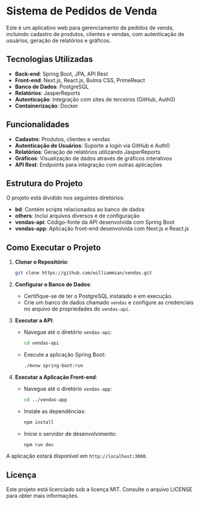 # Sistema de Pedidos de Venda

Este é um aplicativo web para gerenciamento de pedidos de venda, incluindo cadastro de produtos, clientes e vendas, com autenticação de usuários, geração de relatórios e gráficos.

## Tecnologias Utilizadas

- **Back-end**: Spring Boot, JPA, API Rest
- **Front-end**: Next.js, React.js, Bulma CSS, PrimeReact
- **Banco de Dados**: PostgreSQL
- **Relatórios**: JasperReports
- **Autenticação**: Integração com sites de terceiros (GitHub, Auth0)
- **Containerização**: Docker

## Funcionalidades

- **Cadastro**: Produtos, clientes e vendas
- **Autenticação de Usuários**: Suporte a login via GitHub e Auth0
- **Relatórios**: Geração de relatórios utilizando JasperReports
- **Gráficos**: Visualização de dados através de gráficos interativos
- **API Rest**: Endpoints para integração com outras aplicações

## Estrutura do Projeto

O projeto está dividido nos seguintes diretórios:

- **bd**: Contém scripts relacionados ao banco de dados
- **others**: Inclui arquivos diversos e de configuração
- **vendas-api**: Código-fonte da API desenvolvida com Spring Boot
- **vendas-app**: Aplicação front-end desenvolvida com Next.js e React.js

## Como Executar o Projeto

1. **Clonar o Repositório**:
   ```bash
   git clone https://github.com/williammian/vendas.git
   ```

2. **Configurar o Banco de Dados**:
   - Certifique-se de ter o PostgreSQL instalado e em execução.
   - Crie um banco de dados chamado `vendas` e configure as credenciais no arquivo de propriedades do `vendas-api`.

3. **Executar a API**:
   - Navegue até o diretório `vendas-api`:
     ```bash
     cd vendas-api
     ```
   - Execute a aplicação Spring Boot:
     ```bash
     ./mvnw spring-boot:run
     ```

4. **Executar a Aplicação Front-end**:
   - Navegue até o diretório `vendas-app`:
     ```bash
     cd ../vendas-app
     ```
   - Instale as dependências:
     ```bash
     npm install
     ```
   - Inicie o servidor de desenvolvimento:
     ```bash
     npm run dev
     ```

A aplicação estará disponível em `http://localhost:3000`.

## Licença

Este projeto está licenciado sob a licença MIT. Consulte o arquivo LICENSE para obter mais informações.
